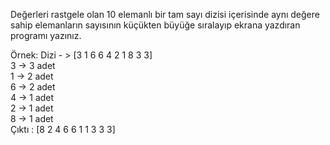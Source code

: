 Değerleri rastgele olan 10 elemanlı bir tam sayı dizisi içerisinde aynı değere sahip elemanların sayısının küçükten büyüğe sıralayıp ekrana yazdıran programı yazınız.

Örnek: 
Dizi - > [3 1 6 6 4 2 1 8 3 3]  
3 -> 3 adet  
1 -> 2 adet  
6 -> 2 adet  
4 -> 1 adet  
2 -> 1 adet  
8 -> 1 adet  
Çıktı :   [8 2 4 6 6 1 1 3 3 3]  
